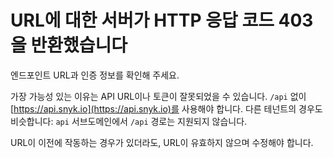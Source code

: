 # URL에 대한 서버가 HTTP 응답 코드 403을 반환했습니다

엔드포인트 URL과 인증 정보를 확인해 주세요.

가장 가능성 있는 이유는 API URL이나 토큰이 잘못되었을 수 있습니다. `/api` 없이 [https://api.snyk.io](https://api.snyk.io)를 사용해야 합니다. 다른 테넌트의 경우도 비슷합니다: `api` 서브도메인에서 `/api` 경로는 지원되지 않습니다.

URL이 이전에 작동하는 경우가 있더라도, URL이 유효하지 않으며 수정해야 합니다.